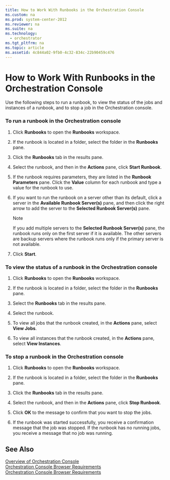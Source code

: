 ```yaml
---
title: How to Work With Runbooks in the Orchestration Console
ms.custom: na
ms.prod: system-center-2012
ms.reviewer: na
ms.suite: na
ms.technology: 
  - orchestrator
ms.tgt_pltfrm: na
ms.topic: article
ms.assetid: 4c844a02-9fb0-4c32-834c-22b90459c476
---
```

# How to Work With Runbooks in the Orchestration Console
Use the following steps to run a runbook, to view the status of the jobs and instances of a runbook, and to stop a job in the Orchestration console.  
  
### To run a runbook in the Orchestration console  
  
1.  Click **Runbooks** to open the **Runbooks** workspace.  
  
2.  If the runbook is located in a folder, select the folder in the **Runbooks** pane.  
  
3.  Click the **Runbooks** tab in the results pane.  
  
4.  Select the runbook, and then in the **Actions** pane, click **Start Runbook**.  
  
5.  If the runbook requires parameters, they are listed in the **Runbook Parameters** pane. Click the **Value** column for each runbook and type a value for the runbook to use.  
  
6.  If you want to run the runbook on a server other than its default, click a server in the **Available Runbook Server\(s\)** pane, and then click the right arrow to add the server to the **Selected Runbook Server\(s\)** pane.  
  
    > [!NOTE]  
    > If you add multiple servers to the **Selected Runbook Server\(s\)** pane, the runbook runs only on the first server if it is available. The other servers are backup servers where the runbook runs only if the primary server is not available.  
  
7.  Click **Start**.  
  
### To view the status of a runbook in the Orchestration console  
  
1.  Click **Runbooks** to open the **Runbooks** workspace.  
  
2.  If the runbook is located in a folder, select the folder in the **Runbooks** pane.  
  
3.  Select the **Runbooks** tab in the results pane.  
  
4.  Select the runbook.  
  
5.  To view all jobs that the runbook created, in the **Actions** pane, select **View Jobs**.  
  
6.  To view all instances that the runbook created, in the **Actions** pane, select **View Instances**.  
  
### To stop a runbook in the Orchestration console  
  
1.  Click **Runbooks** to open the **Runbooks** workspace.  
  
2.  If the runbook is located in a folder, select the folder in the **Runbooks** pane.  
  
3.  Click the **Runbooks** tab in the results pane.  
  
4.  Select the runbook, and then in the **Actions** pane, click **Stop Runbook**.  
  
5.  Click **OK** to the message to confirm that you want to stop the jobs.  
  
6.  If the runbook was started successfully, you receive a confirmation message that the job was stopped. If the runbook has no running jobs, you receive a message that no job was running.  
  
## See Also  
[Overview of Orchestration Console](../../orch/manage/Overview-of-Orchestration-Console.md)  
[Orchestration Console Browser Requirements](../../orch/manage/Orchestration-Console-Browser-Requirements.md)  
[Orchestration Console Browser Requirements](../../orch/manage/Orchestration-Console-Browser-Requirements.md)  
  
